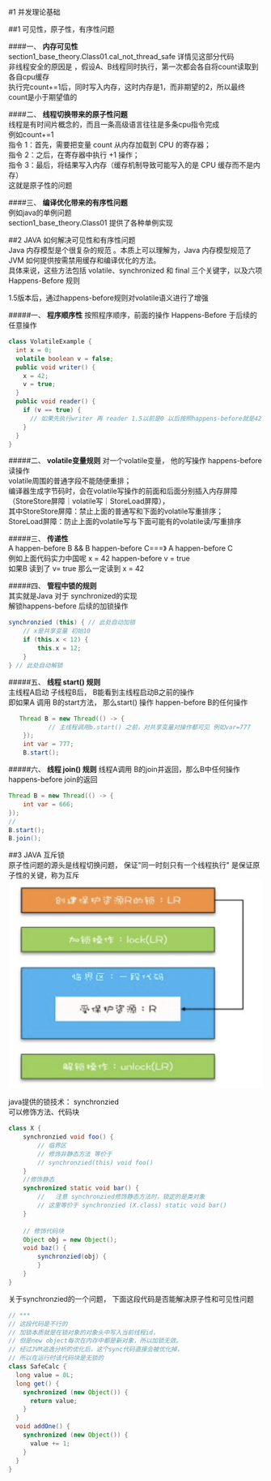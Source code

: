 #1 并发理论基础

##1 可见性，原子性，有序性问题

####一、 __内存可见性__  
section1_base_theory.Class01.cal_not_thread_safe 详情见这部分代码  
非线程安全的原因是 ，假设A、B线程同时执行，第一次都会各自将count读取到各自cpu缓存  
执行完count+=1后，同时写入内存，这时内存是1，而非期望的2，所以最终count是小于期望值的
  
  
####二、 __线程切换带来的原子性问题__  
线程是有时间片概念的，而且一条高级语言往往是多条cpu指令完成  
例如count+=1  
指令 1：首先，需要把变量 count 从内存加载到 CPU 的寄存器；  
指令 2：之后，在寄存器中执行 +1 操作；  
指令 3：最后，将结果写入内存（缓存机制导致可能写入的是 CPU 缓存而不是内存）  
这就是原子性的问题

####三、 __编译优化带来的有序性问题__  
例如java的单例问题  
section1_base_theory.Class01 提供了各种单例实现






    
##2 JAVA 如何解决可见性和有序性问题  
Java 内存模型是个很复杂的规范 。本质上可以理解为，Java 内存模型规范了 JVM 如何提供按需禁用缓存和编译优化的方法。  
具体来说，这些方法包括 volatile、synchronized 和 final 三个关键字，以及六项 Happens-Before 规则  

1.5版本后，通过happens-before规则对volatile语义进行了增强    

#####一、 __程序顺序性__
按照程序顺序，前面的操作 Happens-Before 于后续的任意操作  
```java
class VolatileExample {
  int x = 0;
  volatile boolean v = false;
  public void writer() {
    x = 42;
    v = true;
  }
  public void reader() {
    if (v == true) {
      // 如果先执行writer 再 reader 1.5以前是0 以后按照happens-before就是42了
    }
  }
}
```  

#####二、 __volatile变量规则__
对一个volatile变量， 他的写操作 happens-before 读操作  
volatile周围的普通字段不能随便重排；  
编译器生成字节码时，会在volatile写操作的前面和后面分别插入内存屏障（StoreStore屏障｜volatile写｜StoreLoad屏障），  
其中StoreStore屏障：禁止上面的普通写和下面的volatile写重排序；  
StoreLoad屏障：防止上面的volatile写与下面可能有的volatile读/写重排序  

#####三、 __传递性__  
A happen-before B && B happen-before C===》 A happen-before C  
例如上面代码实力中国呢 x = 42 happen-before v = true  
如果B 读到了 v= true 那么一定读到 x = 42

#####四、 __管程中锁的规则__  
其实就是Java 对于 synchronized的实现  
解锁happens-before 后续的加锁操作
```` java
synchronzied (this) { // 此处自动加锁
    // x是共享变量 初始10
    if (this.x < 12) {
        this.x = 12;
    }
} // 此处自动解锁
````

#####五、 __线程 start() 规则__  
主线程A启动 子线程B后， B能看到主线程启动B之前的操作  
即如果A 调用 B的start方法， 那么start() 操作 happen-before B的任何操作
```` java
   Thread B = new Thread(() -> {
           // 主线程调用b.start() 之前，对共享变量对操作都可见 例如var=777
    });
    int var = 777;
    B.start();
````

#####六、 __线程 join() 规则__
线程A调用 B的join并返回，那么B中任何操作 happens-before join的返回
``` java
Thread B = new Thread(() -> {
    int var = 666;
});
//
B.start();
B.join();
```

##3 JAVA 互斥锁   
原子性问题的源头是线程切换问题， 保证"同一时刻只有一个线程执行" 是保证原子性的关键，称为互斥  
![image text](../images/互斥示意图.png)

java提供的锁技术： synchronzied  
可以修饰方法、代码块
```` java
class X {
    synchronzied void foo() {
        // 临界区
        // 修饰非静态方法 等价于 
        // synchronzied(this) void foo()
    }
    //修饰静态
    synchronized static void bar() {
        //   注意 synchronzied修饰静态方法时，锁定的是类对象
        // 这里等价于 synchronzied (X.class) static void bar()
    }

    // 修饰代码块
    Object obj = new Object();
    void baz() {
        synchronzied(obj) {
        }
    }
}
```` 

关于synchronzied的一个问题， 下面这段代码是否能解决原子性和可见性问题  
```` java
// ***
// 这段代码是不行的
// 加锁本质就是在锁对象的对象头中写入当前线程id，
// 但是new object每次在内存中都是新对象，所以加锁无效。 
// 经过JVM逃逸分析的优化后，这个sync代码直接会被优化掉，
// 所以在运行时该代码块是无锁的
class SafeCalc {
  long value = 0L;
  long get() {
    synchronized (new Object()) {
      return value;
    }
  }
  void addOne() {
    synchronized (new Object()) {
      value += 1;
    }
  }
}
````  
 